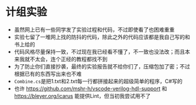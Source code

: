 # 计组实验

* 虽然网上已有一些同学发了实验过程和代码，不过即使看了也困难重重
* 实验七留了一堆网上找的防抖的代码，除此之外的代码应该都是我自己写的和书上给的
* 代码风格尽量保持一致，不过现在我已经看不懂了，不一致也没法改；而且本来我就不太会，连个正经的教程都找不到
* 为了防止你们直接抄袭，最终的实验报告就不给你们了，压缩包加了密；不过根据已有的东西写出来也不难
* `Combine.cs`是把1.txt和2.txt每一行都拼接起来的超级简单的程序，C#写的
* 也许 https://github.com/mshr-h/vscode-verilog-hdl-support 和 https://bleyer.org/icarus 能提供Lint，但当初我尝试用不了
